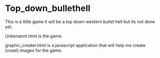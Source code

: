 # Top_down_bullethell

This is a little game it will be a top down western bullet hell but its not done yet.

Unbenannt.html is the game.

graphic_creater.html is a javascript application that will help me create (voxel) images for the game.
